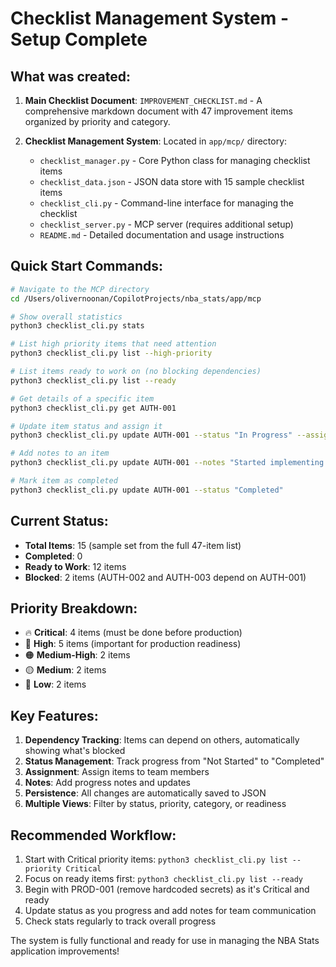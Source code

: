 # Checklist Management System - Setup Complete

## What was created:

1. **Main Checklist Document**: `IMPROVEMENT_CHECKLIST.md` - A comprehensive markdown document with 47 improvement items organized by priority and category.

2. **Checklist Management System**: Located in `app/mcp/` directory:
   - `checklist_manager.py` - Core Python class for managing checklist items
   - `checklist_data.json` - JSON data store with 15 sample checklist items  
   - `checklist_cli.py` - Command-line interface for managing the checklist
   - `checklist_server.py` - MCP server (requires additional setup)
   - `README.md` - Detailed documentation and usage instructions

## Quick Start Commands:

```bash
# Navigate to the MCP directory
cd /Users/olivernoonan/CopilotProjects/nba_stats/app/mcp

# Show overall statistics
python3 checklist_cli.py stats

# List high priority items that need attention
python3 checklist_cli.py list --high-priority

# List items ready to work on (no blocking dependencies)
python3 checklist_cli.py list --ready

# Get details of a specific item
python3 checklist_cli.py get AUTH-001

# Update item status and assign it
python3 checklist_cli.py update AUTH-001 --status "In Progress" --assign "Your Name"

# Add notes to an item
python3 checklist_cli.py update AUTH-001 --notes "Started implementing JWT authentication"

# Mark item as completed
python3 checklist_cli.py update AUTH-001 --status "Completed"
```

## Current Status:

- **Total Items**: 15 (sample set from the full 47-item list)
- **Completed**: 0
- **Ready to Work**: 12 items
- **Blocked**: 2 items (AUTH-002 and AUTH-003 depend on AUTH-001)

## Priority Breakdown:
- 🔥 **Critical**: 4 items (must be done before production)
- 🔴 **High**: 5 items (important for production readiness)  
- 🟠 **Medium-High**: 2 items
- 🟡 **Medium**: 2 items
- 🔵 **Low**: 2 items

## Key Features:

1. **Dependency Tracking**: Items can depend on others, automatically showing what's blocked
2. **Status Management**: Track progress from "Not Started" to "Completed"
3. **Assignment**: Assign items to team members
4. **Notes**: Add progress notes and updates
5. **Persistence**: All changes are automatically saved to JSON
6. **Multiple Views**: Filter by status, priority, category, or readiness

## Recommended Workflow:

1. Start with Critical priority items: `python3 checklist_cli.py list --priority Critical`
2. Focus on ready items first: `python3 checklist_cli.py list --ready`
3. Begin with PROD-001 (remove hardcoded secrets) as it's Critical and ready
4. Update status as you progress and add notes for team communication
5. Check stats regularly to track overall progress

The system is fully functional and ready for use in managing the NBA Stats application improvements!
